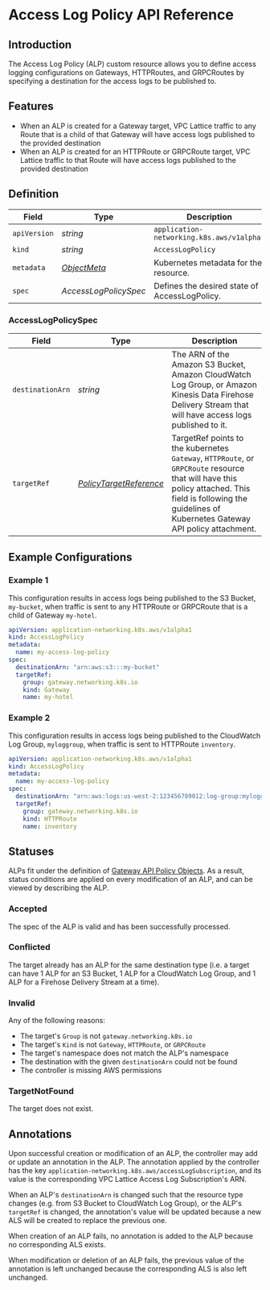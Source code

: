 # Access Log Policy API Reference

## Introduction

The Access Log Policy (ALP) custom resource allows you to define access logging configurations on
Gateways, HTTPRoutes, and GRPCRoutes by specifying a destination for the access logs to be published to.

## Features
- When an ALP is created for a Gateway target, VPC Lattice traffic to any Route that is a child of that Gateway will have access logs published to the provided destination
- When an ALP is created for an HTTPRoute or GRPCRoute target, VPC Lattice traffic to that Route will have access logs published to the provided destination

## Definition

| Field        | Type                                                                                                     | Description                                      |
|--------------|----------------------------------------------------------------------------------------------------------|--------------------------------------------------|
| `apiVersion` | *string*                                                                                                 | `application-networking.k8s.aws/v1alpha1`       |
| `kind`       | *string*                                                                                                 | `AccessLogPolicy`                                |
| `metadata`   | [*ObjectMeta*](https://kubernetes.io/docs/reference/generated/kubernetes-api/v1.26/#objectmeta-v1-meta) | Kubernetes metadata for the resource.            |
| `spec`       | *AccessLogPolicySpec*                                                                                    | Defines the desired state of AccessLogPolicy.    |

### AccessLogPolicySpec

| Field                                       | Type                                                                                           | Description                                                                                                                                           |
|---------------------------------------------|------------------------------------------------------------------------------------------------|-------------------------------------------------------------------------------------------------------------------------------------------------------|
| `destinationArn`                            | *string*                                                                                       | The ARN of the Amazon S3 Bucket, Amazon CloudWatch Log Group, or Amazon Kinesis Data Firehose Delivery Stream that will have access logs published to it. |
| `targetRef`                                 | *[PolicyTargetReference](https://gateway-api.sigs.k8s.io/geps/gep-713/#policy-targetref-api)* | TargetRef points to the kubernetes `Gateway`, `HTTPRoute`, or `GRPCRoute` resource that will have this policy attached. This field is following the guidelines of Kubernetes Gateway API policy attachment. |

## Example Configurations

### Example 1

This configuration results in access logs being published to the S3 Bucket, `my-bucket`, when traffic
is sent to any HTTPRoute or GRPCRoute that is a child of Gateway `my-hotel`.

```yaml
apiVersion: application-networking.k8s.aws/v1alpha1
kind: AccessLogPolicy
metadata:
  name: my-access-log-policy
spec:
  destinationArn: "arn:aws:s3:::my-bucket"
  targetRef:
    group: gateway.networking.k8s.io
    kind: Gateway
    name: my-hotel
```

### Example 2

This configuration results in access logs being published to the CloudWatch Log Group, `myloggroup`, when traffic
is sent to HTTPRoute `inventory`.

```yaml
apiVersion: application-networking.k8s.aws/v1alpha1
kind: AccessLogPolicy
metadata:
  name: my-access-log-policy
spec:
  destinationArn: "arn:aws:logs:us-west-2:123456789012:log-group:myloggroup:*"
  targetRef:
    group: gateway.networking.k8s.io
    kind: HTTPRoute
    name: inventory
```

## Statuses

ALPs fit under the definition of [Gateway API Policy Objects](https://gateway-api.sigs.k8s.io/geps/gep-713/#on-policy-objects).
As a result, status conditions are applied on every modification of an ALP, and can be viewed by describing the ALP.

### Accepted

The spec of the ALP is valid and has been successfully processed.

### Conflicted

The target already has an ALP for the same destination type
(i.e. a target can have 1 ALP for an S3 Bucket, 1 ALP for a CloudWatch Log Group,
and 1 ALP for a Firehose Delivery Stream at a time).

### Invalid

Any of the following reasons:
- The target's `Group` is not `gateway.networking.k8s.io`
- The target's `Kind` is not `Gateway`, `HTTPRoute`, or `GRPCRoute`
- The target's namespace does not match the ALP's namespace
- The destination with the given `destinationArn` could not be found
- The controller is missing AWS permissions

### TargetNotFound

The target does not exist.

## Annotations

Upon successful creation or modification of an ALP, the controller may add or update an annotation in the ALP.
The annotation applied by the controller has the key `application-networking.k8s.aws/accessLogSubscription`, and its
value is the corresponding VPC Lattice Access Log Subscription's ARN.

When an ALP's `destinationArn` is changed such that the resource type changes (e.g. from S3 Bucket to CloudWatch Log Group),
or the ALP's `targetRef` is changed, the annotation's value will be updated because a new ALS will be created to replace the previous one.

When creation of an ALP fails, no annotation is added to the ALP because no corresponding ALS exists.

When modification or deletion of an ALP fails, the previous value of the annotation is left unchanged because the
corresponding ALS is also left unchanged.
